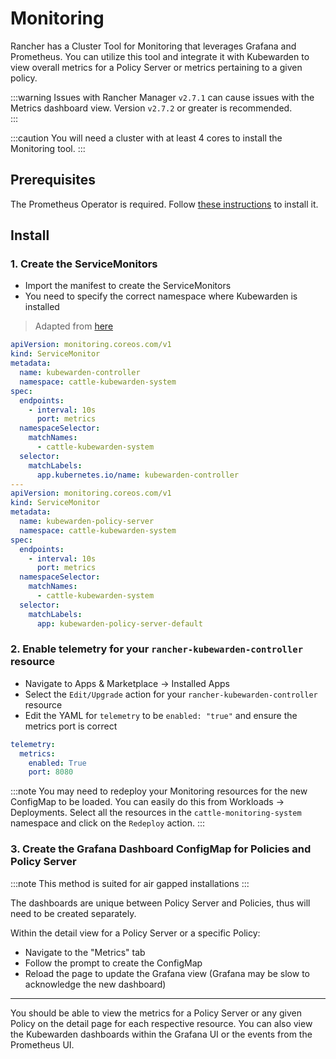 # Monitoring

Rancher has a Cluster Tool for Monitoring that leverages Grafana and Prometheus. You can utilize this tool and integrate it with Kubewarden to view overall metrics for a Policy Server or metrics pertaining to a given policy.

:::warning
Issues with Rancher Manager `v2.7.1` can cause issues with the Metrics dashboard view. Version `v2.7.2` or greater is recommended.  
:::

:::caution
You will need a cluster with at least 4 cores to install the Monitoring tool.
:::

## Prerequisites

The Prometheus Operator is required.
Follow [these instructions](../telemetry/metrics/01-quickstart.md#install-prometheus) to install it.

## Install

### 1. Create the ServiceMonitors

- Import the manifest to create the ServiceMonitors
- You need to specify the correct namespace where Kubewarden is installed 

> Adapted from [here](../telemetry/metrics/01-quickstart.md)

```yaml
apiVersion: monitoring.coreos.com/v1
kind: ServiceMonitor
metadata:
  name: kubewarden-controller
  namespace: cattle-kubewarden-system
spec:
  endpoints:
    - interval: 10s 
      port: metrics
  namespaceSelector:
    matchNames:
      - cattle-kubewarden-system
  selector:
    matchLabels:
      app.kubernetes.io/name: kubewarden-controller
---
apiVersion: monitoring.coreos.com/v1
kind: ServiceMonitor
metadata:
  name: kubewarden-policy-server
  namespace: cattle-kubewarden-system
spec:
  endpoints:
    - interval: 10s
      port: metrics
  namespaceSelector:
    matchNames:
      - cattle-kubewarden-system
  selector:
    matchLabels:
      app: kubewarden-policy-server-default
```

### 2. Enable telemetry for your `rancher-kubewarden-controller` resource

- Navigate to Apps & Marketplace -> Installed Apps
- Select the `Edit/Upgrade` action for your `rancher-kubewarden-controller` resource
- Edit the YAML for `telemetry` to be `enabled: "true"` and ensure the metrics port is correct

```yml
telemetry:
  metrics:
    enabled: True
    port: 8080
```

:::note
You may need to redeploy your Monitoring resources for the new ConfigMap to be loaded. You can easily do this from Workloads -> Deployments. Select all the resources in the `cattle-monitoring-system` namespace and click on the `Redeploy` action.
:::

### 3. Create the Grafana Dashboard ConfigMap for Policies and Policy Server

:::note
This method is suited for air gapped installations
:::

The dashboards are unique between Policy Server and Policies, thus will need to be created separately.

Within the detail view for a Policy Server or a specific Policy:

- Navigate to the "Metrics" tab
- Follow the prompt to create the ConfigMap
- Reload the page to update the Grafana view (Grafana may be slow to acknowledge the new dashboard)

---

You should be able to view the metrics for a Policy Server or any given Policy on the detail page for each respective resource. You can also view the Kubewarden dashboards within the Grafana UI or the events from the Prometheus UI.
